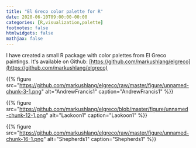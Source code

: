 ```yaml
---
title: "El Greco color palette for R"
date: 2020-06-10T09:00:00-00:00
categories: [R,visualization,palette]
footnotes: false
htmlwidgets: false
mathjax: false
---
```


I have created a small R package with color palettes from El Greco paintings. It's available on Github:
[https://github.com/markushlang/elgreco](https://github.com/markushlang/elgreco)

{{% figure src="https://github.com/markushlang/elgreco/raw/master/figure/unnamed-chunk-3-1.png" alt="AndrewFrancis1" caption="AndrewFrancis1" %}}

{{% figure src="https://github.com/markushlang/elgreco/blob/master/figure/unnamed-chunk-12-1.png" alt="Laokoon1" caption="Laokoon1" %}}

{{% figure src="https://github.com/markushlang/elgreco/raw/master/figure/unnamed-chunk-16-1.png" alt="Shepherds1" caption="Shepherds1" %}}
